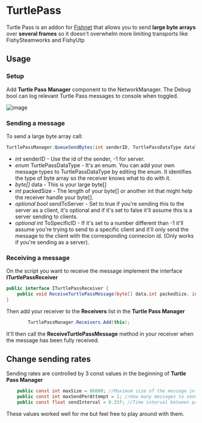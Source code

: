 # TurtlePass
Turtle Pass is an addon for [Fishnet](https://github.com/FirstGearGames/FishNet) that allows you to send **large byte arrays** over **several frames** so it doesn't overwhelm more limiting transports like FishySteamworks and FishyUtp

## Usage

### Setup

Add **Turtle Pass Manager** component to the NetworkManager. The Debug bool can log relevant Turtle Pass messages to console when toggled.

![image](https://user-images.githubusercontent.com/9072324/206881512-71eada63-8549-4f03-8e5c-dad35b8688b0.png)

### Sending a message
To send a large byte array call:
```csharp
TurtlePassManager.QueueSendBytes(int senderID, TurtlePassDataType dataType , byte[] data, int packedSize, bool sendToServer = false, int ToSpecificID = -1)
```

- *int* senderID - Use the id of the sender, -1 for server.
- *enum* TurtlePassDataType - It's an enum. You can add your own message types to TurtlePassDataType by editing the enum. It identifies the type of byte array so the receiver knows what to do with it.
- *byte[]* data - This is your large byte[]
- *int* packedSize - The length of your byte[] or another int that might help the receiver handle your byte[].
- *optional bool* sendToServer - Set to true if you're sending this to the server as a client, it's optional and if it's set to false it'll assume this is a server sending to clients.
- *optional int* ToSpecificID - If it's set to a number different than -1 it'll assume you're trying to send to a specific client and it'll only send the message to the client with the corresponding connecion id. (Only works if you're sending as a server).

### Receiving a message

On the script you want to receive the message implement the interface **ITurtlePassReceiver**
```csharp
public interface ITurtlePassReceiver {
    public void ReceiveTurtlePassMessage(byte[] data,int packedSize, int senderId, TurtlePassDataType dataType);
}
```
Then add your receiver to the **Receivers** list in the **Turtle Pass Manager**
```csharp
        TurtlePassManager.Receivers.Add(this);
```

It'll then call the **ReceiveTurtlePassMessage** method in your receiver when the message has been fully received.

## Change sending rates

Sending rates are controlled by 3 const values in the beginning of **Turtle Pass Manager**
```csharp
    public const int maxSize = 86000; //Maximum size of the message in bytes
    public const int maxSendPerAttempt = 1; //How many messages to send in a single pass.
    public const float sendInterval = 0.33f; //Time interval between passes.
```
These values worked well for me but feel free to play around with them.
